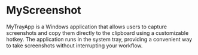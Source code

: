 # MyScreenshot
MyTrayApp is a Windows application that allows users to capture screenshots and copy them directly to the clipboard using a customizable hotkey. The application runs in the system tray, providing a convenient way to take screenshots without interrupting your workflow.
